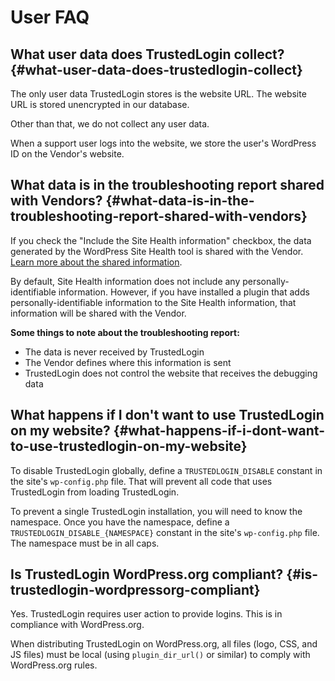 # User FAQ

## What user data does TrustedLogin collect? {#what-user-data-does-trustedlogin-collect}

The only user data TrustedLogin stores is the website URL. The website URL is stored unencrypted in our database.

Other than that, we do not collect any user data.

When a support user logs into the website, we store the user's WordPress ID on the Vendor's website.

## What data is in the troubleshooting report shared with Vendors? {#what-data-is-in-the-troubleshooting-report-shared-with-vendors}

If you check the "Include the Site Health information" checkbox, the data generated by the WordPress Site Health tool is shared with the Vendor. [Learn more about the shared information](https://wordpress.org/documentation/article/site-health-screen/#info).

By default, Site Health information does not include any personally-identifiable information. However, if you have installed a plugin that adds personally-identifiable information to the Site Health information, that information will be shared with the Vendor.

**Some things to note about the troubleshooting report:**

- The data is never received by TrustedLogin
- The Vendor defines where this information is sent
- TrustedLogin does not control the website that receives the debugging data

## What happens if I don't want to use TrustedLogin on my website? {#what-happens-if-i-dont-want-to-use-trustedlogin-on-my-website}

To disable TrustedLogin globally, define a `TRUSTEDLOGIN_DISABLE` constant in the site's `wp-config.php` file. That will prevent all code that uses TrustedLogin from loading TrustedLogin.

To prevent a single TrustedLogin installation, you will need to know the namespace. Once you have the namespace,  define a `TRUSTEDLOGIN_DISABLE_{NAMESPACE}` constant in the site's `wp-config.php` file. The namespace must be in all caps.

## Is TrustedLogin WordPress.org compliant? {#is-trustedlogin-wordpressorg-compliant}

Yes. TrustedLogin requires user action to provide logins. This is in compliance with WordPress.org.

When distributing TrustedLogin on WordPress.org, all files (logo, CSS, and JS files) must be local (using `plugin_dir_url()` or similar) to comply with WordPress.org rules.
